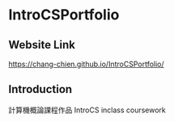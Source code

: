 # IntroCSPortfolio

## Website Link
https://chang-chien.github.io/IntroCSPortfolio/

## Introduction
計算機概論課程作品
IntroCS inclass coursework